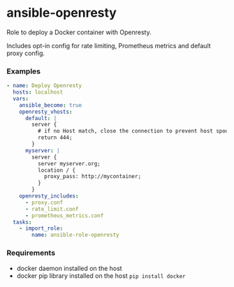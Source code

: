 # ansible-openresty

Role to deploy a Docker container with Openresty.

Includes opt-in config for rate limiting, Prometheus metrics and default proxy
config.

### Examples
```yml
- name: Deploy Openresty
  hosts: localhost
  vars:
    ansible_become: true
    openresty_vhosts:
      default: |
        server {
          # if no Host match, close the connection to prevent host spoofing
          return 444;
        }
      myserver: |
        server {
          server myserver.org;
          location / {
            proxy_pass: http://mycontainer;
          }
        }
    openresty_includes:
      - proxy.conf
      - rate_limit.conf
      - prometheus_metrics.conf
  tasks:
    - import_role:
        name: ansible-role-openresty
```

### Requirements
- docker daemon installed on the host
- docker pip library installed on the host `pip install docker`
